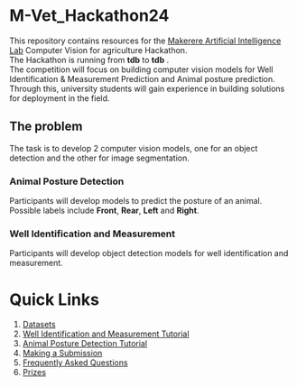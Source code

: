 # M-Vet_Hackathon24

This repository contains resources for the [Makerere Artificial Intelligence Lab](https://air.ug/) Computer Vision for agriculture Hackathon.  
The Hackathon is running from **tdb** to **tdb** .  
The competition will focus on building computer vision models for Well Identification & Measurement Prediction and Animal posture prediction.  
Through this, university students will gain experience in building solutions for deployment in the field.

## The problem

The task is to develop 2 computer vision models, one for an object detection and the other for image segmentation.

### Animal Posture Detection

Participants will develop models to predict the posture of an animal. Possible labels include **Front**, **Rear**, **Left** and **Right**.

### Well Identification and Measurement

Participants will develop object detection models for well identification and measurement.

# Quick Links

1. [Datasets](https://github.com/MVet-Platform/M-Vet_Hackathon24/blob/main/resources/dataset.md)
2. [Well Identification and Measurement Tutorial](https://github.com/MVet-Platform/M-Vet_Hackathon24/blob/main/resources/well_identification.ipynb)
3. [Animal Posture Detection Tutorial](https://github.com/MVet-Platform/M-Vet_Hackathon24/blob/main/resources/animal_posture.ipynb)
4. [Making a Submission](https://github.com/MVet-Platform/M-Vet_Hackathon24/blob/main/resources/submission.md)
5. [Frequently Asked Questions](https://github.com/MVet-Platform/M-Vet_Hackathon24/blob/main/resources/faqs.md)
6. [Prizes](https://github.com/MVet-Platform/M-Vet_Hackathon24/blob/main/resources/prizes.md)
